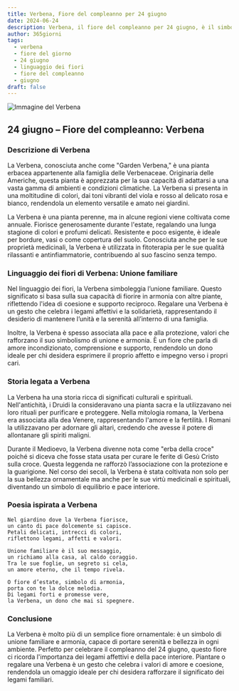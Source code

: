 ```yaml
---
title: Verbena, Fiore del compleanno per 24 giugno
date: 2024-06-24
description: Verbena, il fiore del compleanno per 24 giugno, è il simbolo di Unione familiare. Scopri il suo significato unico, le storie affascinanti e la poesia che celebra la sua bellezza.
author: 365giorni
tags:
  - verbena
  - fiore del giorno
  - 24 giugno
  - linguaggio dei fiori
  - fiore del compleanno
  - giugno
draft: false
---
```


![Immagine del Verbena](https://cdn.pixabay.com/photo/2015/05/07/07/58/flowers-756181_1280.jpg)


## 24 giugno – Fiore del compleanno: Verbena

### Descrizione di Verbena

La Verbena, conosciuta anche come "Garden Verbena," è una pianta erbacea appartenente alla famiglia delle Verbenaceae. Originaria delle Americhe, questa pianta è apprezzata per la sua capacità di adattarsi a una vasta gamma di ambienti e condizioni climatiche. La Verbena si presenta in una moltitudine di colori, dai toni vibranti del viola e rosso al delicato rosa e bianco, rendendola un elemento versatile e amato nei giardini.

La Verbena è una pianta perenne, ma in alcune regioni viene coltivata come annuale. Fiorisce generosamente durante l'estate, regalando una lunga stagione di colori e profumi delicati. Resistente e poco esigente, è ideale per bordure, vasi o come copertura del suolo. Conosciuta anche per le sue proprietà medicinali, la Verbena è utilizzata in fitoterapia per le sue qualità rilassanti e antinfiammatorie, contribuendo al suo fascino senza tempo.

### Linguaggio dei fiori di Verbena: Unione familiare

Nel linguaggio dei fiori, la Verbena simboleggia l’unione familiare. Questo significato si basa sulla sua capacità di fiorire in armonia con altre piante, riflettendo l'idea di coesione e supporto reciproco. Regalare una Verbena è un gesto che celebra i legami affettivi e la solidarietà, rappresentando il desiderio di mantenere l’unità e la serenità all’interno di una famiglia.

Inoltre, la Verbena è spesso associata alla pace e alla protezione, valori che rafforzano il suo simbolismo di unione e armonia. È un fiore che parla di amore incondizionato, comprensione e supporto, rendendolo un dono ideale per chi desidera esprimere il proprio affetto e impegno verso i propri cari.

### Storia legata a Verbena

La Verbena ha una storia ricca di significati culturali e spirituali. Nell'antichità, i Druidi la consideravano una pianta sacra e la utilizzavano nei loro rituali per purificare e proteggere. Nella mitologia romana, la Verbena era associata alla dea Venere, rappresentando l'amore e la fertilità. I Romani la utilizzavano per adornare gli altari, credendo che avesse il potere di allontanare gli spiriti maligni.

Durante il Medioevo, la Verbena divenne nota come "erba della croce" poiché si diceva che fosse stata usata per curare le ferite di Gesù Cristo sulla croce. Questa leggenda ne rafforzò l’associazione con la protezione e la guarigione. Nel corso dei secoli, la Verbena è stata coltivata non solo per la sua bellezza ornamentale ma anche per le sue virtù medicinali e spirituali, diventando un simbolo di equilibrio e pace interiore.

### Poesia ispirata a Verbena

```
Nel giardino dove la Verbena fiorisce,  
un canto di pace dolcemente si capisce.  
Petali delicati, intrecci di colori,  
riflettono legami, affetti e valori.  

Unione familiare è il suo messaggio,  
un richiamo alla casa, al caldo coraggio.  
Tra le sue foglie, un segreto si cela,  
un amore eterno, che il tempo rivela.  

O fiore d’estate, simbolo di armonia,  
porta con te la dolce melodia.  
Di legami forti e promesse vere,  
la Verbena, un dono che mai si spegnere.  
```

### Conclusione

La Verbena è molto più di un semplice fiore ornamentale: è un simbolo di unione familiare e armonia, capace di portare serenità e bellezza in ogni ambiente. Perfetto per celebrare il compleanno del 24 giugno, questo fiore ci ricorda l'importanza dei legami affettivi e della pace interiore. Piantare o regalare una Verbena è un gesto che celebra i valori di amore e coesione, rendendola un omaggio ideale per chi desidera rafforzare il significato dei legami familiari.